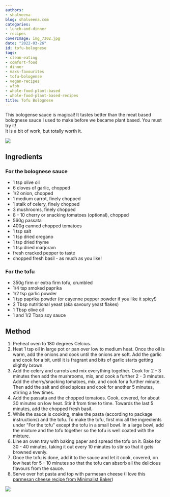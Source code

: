 ```yaml
---
authors:
- shalveena
blog: shalveena.com
categories:
- lunch-and-dinner
- recipes
coverImage: img_7302.jpg
date: "2022-03-26"
id: tofu-bolognese
tags:
- clean-eating
- comfort-food
- dinner
- maxs-favourites
- tofu-bologense
- vegan-recipes
- wfpb
- whole-food-plant-based
- whole-food-plant-based-recipes
title: Tofu Bolognese
---
```


This bologense sauce is magical! It tastes better than the meat based bolognese sauce I used to make before we became plant based. You must try it!  
It is a bit of work, but totally worth it.

![](https://shalveena.files.wordpress.com/2022/03/img_7301.jpg?w=768)

## Ingredients

### For the bolognese sauce

- 1 tsp olive oil
- 6 cloves of garlic, chopped
- 1/2 onion, chopped
- 1 medium carrot, finely chopped
- 1 stalk of celery, finely chopped
- 3 mushrooms, finely chopped
- 8 - 10 cherry or snacking tomatoes (optional), chopped
- 560g passata
- 400g canned chopped tomatoes
- 1 tsp salt
- 1 tsp dried oregano
- 1 tsp dried thyme
- 1 tsp dried marjoram
- fresh cracked pepper to taste
- chopped fresh basil - as much as you like!

### For the tofu

- 350g firm or extra firm tofu, crumbled
- 1/4 tsp smoked paprika
- 1/2 tsp garlic powder
- 1 tsp paprika powder (or cayenne pepper powder if you like it spicy!)
- 2 Tbsp nutritional yeast (aka savoury yeast flakes)
- 1 Tbsp olive oil
- 1 and 1/2 Tbsp soy sauce

## Method

1. Preheat oven to 180 degrees Celcius.
2. Heat 1 tsp oil in large pot or pan over low to medium heat. Once the oil is warm, add the onions and cook until the onions are soft. Add the garlic and cook for a bit, until it is fragrant and bits of garlic starts getting slightly brown.
3. Add the celery and carrots and mix everything together. Cook for 2 - 3 minutes then add the mushrooms, mix, and cook a further 2 - 3 minutes. Add the cherry/snacking tomatoes, mix, and cook for a further minute. Then add the salt and dried spices and cook for another 5 minutes, stirring a few times.
4. Add the passata and the chopped tomatoes. Cook, covered, for about 30 minutes on low heat. Stir it from time to time. Towards the last 5 minutes, add the chopped fresh basil.
5. While the sauce is cooking, make the pasta (according to package instructions) and the tofu. To make the tofu, first mix all the ingredients under "For the tofu" except the tofu in a small bowl. In a large bowl, add the mixture and the tofu together so the tofu is well coated with the mixture.
6. Line an oven tray with baking paper and spread the tofu on it. Bake for 30 - 40 minutes, taking it out every 10 minutes to stir so that it gets browned evenly.
7. Once the tofu is done, add it to the sauce and let it cook, covered, on low heat for 5 - 10 minutes so that the tofu can absorb all the delicious flavours from the sauce.
8. Serve over hot pasta and top with parmesan cheese (I love this [parmesan cheese recipe from Minimalist Baker](https://minimalistbaker.com/how-to-make-vegan-parmesan-cheese/))

![](https://shalveena.files.wordpress.com/2022/03/img_7298.jpg?w=768)
